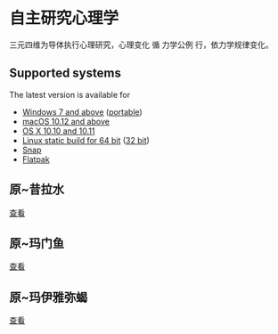 # 自主研究心理学
三元四维为导体执行心理研究，心理变化 循 力学公例 行，依力学规律变化。


## Supported systems

The latest version is available for

* [Windows 7 and above](https://telegram.org/dl/desktop/win) ([portable](https://telegram.org/dl/desktop/win_portable))
* [macOS 10.12 and above](https://telegram.org/dl/desktop/mac)
* [OS X 10.10 and 10.11](https://telegram.org/dl/desktop/osx)
* [Linux static build for 64 bit](https://telegram.org/dl/desktop/linux) ([32 bit](https://telegram.org/dl/desktop/linux32))
* [Snap](https://snapcraft.io/telegram-desktop)
* [Flatpak](https://flathub.org/apps/details/org.telegram.desktop)

## 原~昔拉水
[查看](https://github.com/txsrht886/Water-bottle)

## 原~玛门鱼
[查看](https://github.com/txsrht886/Pisces)
## 原~玛伊雅弥蝎
[查看](https)
